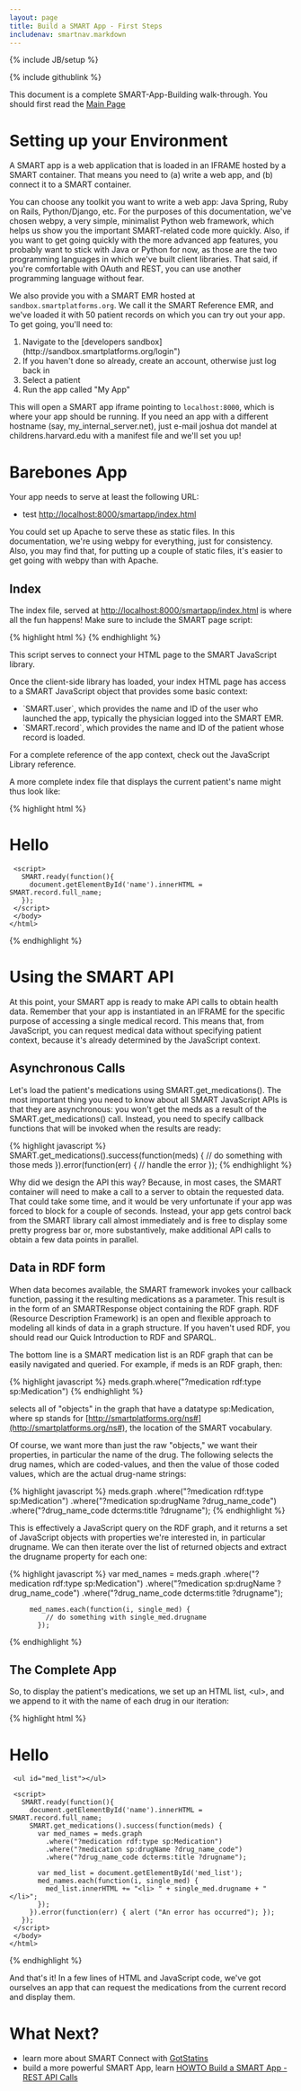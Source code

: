```yaml
---
layout: page
title: Build a SMART App - First Steps
includenav: smartnav.markdown
---
```


{% include JB/setup %}

<div id="toc"> </div>


<div class='simple_small_box'>{% include githublink %}</div>

This document is a complete SMART-App-Building walk-through. You should first
read the [Main Page](../../)


# Setting up your Environment

A SMART app is a web application that is loaded in an IFRAME hosted by a SMART
container. That means you need to (a) write a web app, and (b) connect it to a
SMART container.

You can choose any toolkit you want to write a web app: Java Spring, Ruby on
Rails, Python/Django, etc. For the purposes of this documentation, we've chosen
webpy, a very simple, minimalist Python web framework, which helps us show you
the important SMART-related code more quickly. Also, if you want to get going
quickly with the more advanced app features, you probably want to stick with
Java or Python for now, as those are the two programming languages in which
we've built client libraries. That said, if you're comfortable with OAuth and
REST, you can use another programming language without fear.

We also provide you with a SMART EMR hosted at `sandbox.smartplatforms.org`. We
call it the SMART Reference EMR, and we've loaded it with 50 patient records on
which you can try out your app. To get going, you'll need to:

<ol>
  <li>Navigate to the [developers sandbox](http://sandbox.smartplatforms.org/login")</li>
  <li>If you haven't done so already, create an account, otherwise just log back in </li>
  <li>Select a patient </li>
  <li>Run the app called &quot;My App&quot; </li>
</ol>

This will open a SMART app iframe pointing to `localhost:8000`, which is where
your app should be running. If you need an app with a different hostname (say,
my_internal_server.net), just e-mail joshua dot mandel at childrens.harvard.edu
with a manifest file and we'll set you up!

# Barebones App

Your app needs to serve at least the following URL:

   * test [http://localhost:8000/smartapp/index.html](http://localhost:8000/smartapp/index.html)

You could set up Apache to serve these as static files. In this documentation,
we're using webpy for everything, just for consistency. Also, you may find that,
for putting up a couple of static files, it's easier to get going with webpy
than with Apache.


## Index

The index file, served at
[http://localhost:8000/smartapp/index.html](http://localhost:8000/smartapp/index.html)
is where all the fun happens! Make sure to include the SMART page script:

{% highlight html %}
    <script src="http://sample-apps.smartplatforms.org/framework/smart/scripts/smart-api-client.js"></script>
{% endhighlight  %}

This script serves to connect your HTML page to the SMART JavaScript library.

Once the client-side library has loaded, your index HTML page has access to a
SMART JavaScript object that provides some basic context:

<ul>
  <li>`SMART.user`, which provides the name and ID of the user who
      launched the app, typically the physician logged into the SMART EMR.</li>
  <li>`SMART.record`, which provides the name and ID of the patient whose record is loaded.</li>
</ul>

For a complete reference of the app context, check out the JavaScript Library
reference.

A more complete index file that displays the current patient's name might thus
look like:

{% highlight html %}
    <!DOCTYPE html>
    <html>
     <head>
      <script 
src="http://sample-apps.smartplatforms.org/framework/smart/scripts/smart-api-cli
ent.js"></script>
     </head>
     <body><h1>Hello <span id="name"></span></h1>

     <script>
       SMART.ready(function(){
         document.getElementById('name').innerHTML = SMART.record.full_name;
       });
     </script>
     </body>
    </html>
{% endhighlight  %}


# Using the SMART API

At this point, your SMART app is ready to make API calls to obtain health data.
Remember that your app is instantiated in an IFRAME for the specific purpose of
accessing a single medical record. This means that, from JavaScript, you can
request medical data without specifying patient context, because it's already
determined by the JavaScript context.


## Asynchronous Calls

Let's load the patient's medications using SMART.get_medications(). The most
important thing you need to know about all SMART JavaScript APIs is that they
are asynchronous: you won't get the meds as a result of the
SMART.get_medications() call. Instead, you need to specify callback functions
that will be invoked when the results are ready:

{% highlight javascript %}
    SMART.get_medications().success(function(meds) {
      // do something with those meds
    }).error(function(err) {
      // handle the error
    });
{% endhighlight  %}

Why did we design the API this way? Because, in most cases, the SMART container
will need to make a call to a server to obtain the requested data. That could
take some time, and it would be very unfortunate if your app was forced to block
for a couple of seconds. Instead, your app gets control back from the SMART
library call almost immediately and is free to display some pretty progress bar
or, more substantively, make additional API calls to obtain a few data points in
parallel.


## Data in RDF form

When data becomes available, the SMART framework invokes your callback function,
passing it the resulting medications as a parameter. This result is in the form
of an SMARTResponse object containing the RDF graph. RDF (Resource Description
Framework) is an open and flexible approach to modeling all kinds of data in a
graph structure. If you haven't used RDF, you should read our Quick Introduction
to RDF and SPARQL.

The bottom line is a SMART medication list is an RDF graph that can be easily
navigated and queried. For example, if meds is an RDF graph, then:

{% highlight javascript %}
  meds.graph.where("?medication rdf:type sp:Medication")
{% endhighlight  %}

selects all of "objects" in the graph that have a datatype sp:Medication, where
sp stands for [http://smartplatforms.org/ns#](http://smartplatforms.org/ns#),
the location of the SMART vocabulary.

Of course, we want more than just the raw "objects," we want their properties,
in particular the name of the drug. The following selects the drug names, which
are coded-values, and then the value of those coded values, which are the actual
drug-name strings:

{% highlight javascript %}
    meds.graph
        .where("?medication rdf:type sp:Medication")
        .where("?medication sp:drugName ?drug_name_code")
        .where("?drug_name_code dcterms:title ?drugname");
{% endhighlight  %}

This is effectively a JavaScript query on the RDF graph, and it returns a set of
JavaScript objects with properties we're interested in, in particular drugname.
We can then iterate over the list of returned objects and extract the drugname
property for each one:

{% highlight javascript %}
    var med_names = meds.graph
             .where("?medication rdf:type sp:Medication")
             .where("?medication sp:drugName ?drug_name_code")
             .where("?drug_name_code dcterms:title ?drugname");

         med_names.each(function(i, single_med) {
             // do something with single_med.drugname
           });
{% endhighlight  %}


## The Complete App

So, to display the patient's medications, we set up an HTML list, \<ul>, and we
append to it with the name of each drug in our iteration:

{% highlight html %}
    <!DOCTYPE html>
    <html>
     <head>
      <script src="http://sample-apps.smartplatforms.org/framework/smart/scripts/smart-api-client.js"></script>
     </head>
     <body><h1>Hello <span id="name"></span></h1>

     <ul id="med_list"></ul>
     
     <script>
       SMART.ready(function(){
         document.getElementById('name').innerHTML = SMART.record.full_name;
         SMART.get_medications().success(function(meds) {
           var med_names = meds.graph
             .where("?medication rdf:type sp:Medication")
             .where("?medication sp:drugName ?drug_name_code")
             .where("?drug_name_code dcterms:title ?drugname");

           var med_list = document.getElementById('med_list');
           med_names.each(function(i, single_med) {
             med_list.innerHTML += "<li> " + single_med.drugname + "</li>";
           });
         }).error(function(err) { alert ("An error has occurred"); });
       });
     </script>
     </body>
    </html>
{% endhighlight  %}

And that's it! In a few lines of HTML and JavaScript code, we've got ourselves
an app that can request the medications from the current record and display
them.


# What Next?

<ul>
    <li>learn more about SMART Connect with <a
        href="/howto/got_statins">GotStatins</a></li>
    <li>build a more powerful SMART App, learn <a
        href="/howto/build_a_rest_app">HOWTO Build a SMART App - REST API Calls</a></li>
</ul>
